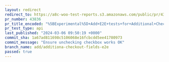 ```yaml
---
layout: redirect
redirect_to: https://a8c-woo-test-reports.s3.amazonaws.com/public/pr/43836/api/index.html
pr_number: 43836
pr_title_encoded: "%5BExperimental%5D+Add+E2E+tests+for+Additional+Checkout+Fields"
pr_test_type: api
last_published: "2024-03-06 09:50:19 +0000"
commit_sha: 1a67ad811698c5106068e16fcbcdd5ee41780973
commit_message: "Ensure unchecking checkbox works OK"
branch_name: add/additiona-checkout-fields-e2e
passed: true
---
```

